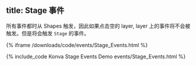 title: Stage 事件
---

所有事件都时从 Shapes 触发，因此如果点击空的 layer, layer 上的事件将不会被触发。但是将会触发 `Stage` 的事件。

{% iframe /downloads/code/events/Stage_Events.html %}

{% include_code Konva Stage Events Demo events/Stage_Events.html %}

